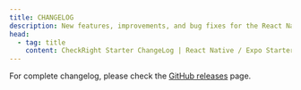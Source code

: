 ```yaml
---
title: CHANGELOG
description: New features, improvements, and bug fixes for the React Native / Expo Starter.
head:
  - tag: title
    content: CheckRight Starter ChangeLog | React Native / Expo Starter
---
```


For complete changelog, please check the [GitHub releases](https://github.com/checkright/react-native-template-checkright/releases) page.

